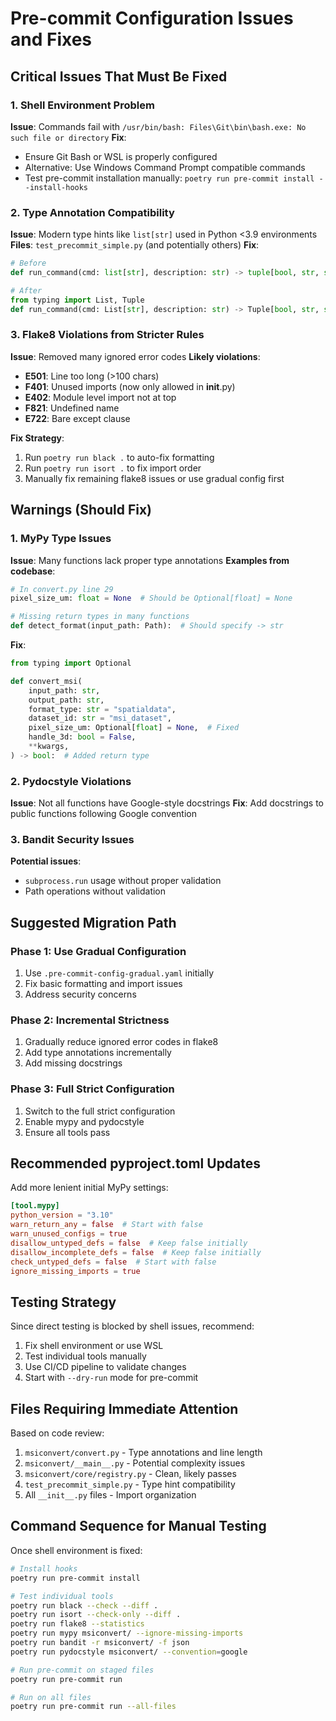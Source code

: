 # Pre-commit Configuration Issues and Fixes

## Critical Issues That Must Be Fixed

### 1. Shell Environment Problem
**Issue**: Commands fail with `/usr/bin/bash: Files\Git\bin\bash.exe: No such file or directory`
**Fix**: 
- Ensure Git Bash or WSL is properly configured
- Alternative: Use Windows Command Prompt compatible commands
- Test pre-commit installation manually: `poetry run pre-commit install --install-hooks`

### 2. Type Annotation Compatibility
**Issue**: Modern type hints like `list[str]` used in Python <3.9 environments
**Files**: `test_precommit_simple.py` (and potentially others)
**Fix**:
```python
# Before
def run_command(cmd: list[str], description: str) -> tuple[bool, str, str]:

# After  
from typing import List, Tuple
def run_command(cmd: List[str], description: str) -> Tuple[bool, str, str]:
```

### 3. Flake8 Violations from Stricter Rules
**Issue**: Removed many ignored error codes
**Likely violations**:
- **E501**: Line too long (>100 chars)
- **F401**: Unused imports (now only allowed in __init__.py)
- **E402**: Module level import not at top
- **F821**: Undefined name
- **E722**: Bare except clause

**Fix Strategy**:
1. Run `poetry run black .` to auto-fix formatting
2. Run `poetry run isort .` to fix import order
3. Manually fix remaining flake8 issues or use gradual config first

## Warnings (Should Fix)

### 1. MyPy Type Issues
**Issue**: Many functions lack proper type annotations
**Examples from codebase**:
```python
# In convert.py line 29
pixel_size_um: float = None  # Should be Optional[float] = None

# Missing return types in many functions
def detect_format(input_path: Path):  # Should specify -> str
```

**Fix**:
```python
from typing import Optional

def convert_msi(
    input_path: str,
    output_path: str,
    format_type: str = "spatialdata",
    dataset_id: str = "msi_dataset",
    pixel_size_um: Optional[float] = None,  # Fixed
    handle_3d: bool = False,
    **kwargs,
) -> bool:  # Added return type
```

### 2. Pydocstyle Violations
**Issue**: Not all functions have Google-style docstrings
**Fix**: Add docstrings to public functions following Google convention

### 3. Bandit Security Issues
**Potential issues**:
- `subprocess.run` usage without proper validation
- Path operations without validation

## Suggested Migration Path

### Phase 1: Use Gradual Configuration
1. Use `.pre-commit-config-gradual.yaml` initially
2. Fix basic formatting and import issues
3. Address security concerns

### Phase 2: Incremental Strictness
1. Gradually reduce ignored error codes in flake8
2. Add type annotations incrementally
3. Add missing docstrings

### Phase 3: Full Strict Configuration
1. Switch to the full strict configuration
2. Enable mypy and pydocstyle
3. Ensure all tools pass

## Recommended pyproject.toml Updates

Add more lenient initial MyPy settings:
```toml
[tool.mypy]
python_version = "3.10"
warn_return_any = false  # Start with false
warn_unused_configs = true
disallow_untyped_defs = false  # Keep false initially
disallow_incomplete_defs = false  # Keep false initially
check_untyped_defs = false  # Start with false
ignore_missing_imports = true
```

## Testing Strategy

Since direct testing is blocked by shell issues, recommend:
1. Fix shell environment or use WSL
2. Test individual tools manually
3. Use CI/CD pipeline to validate changes
4. Start with `--dry-run` mode for pre-commit

## Files Requiring Immediate Attention

Based on code review:
1. `msiconvert/convert.py` - Type annotations and line length
2. `msiconvert/__main__.py` - Potential complexity issues
3. `msiconvert/core/registry.py` - Clean, likely passes
4. `test_precommit_simple.py` - Type hint compatibility
5. All `__init__.py` files - Import organization

## Command Sequence for Manual Testing

Once shell environment is fixed:
```bash
# Install hooks
poetry run pre-commit install

# Test individual tools
poetry run black --check --diff .
poetry run isort --check-only --diff .
poetry run flake8 --statistics
poetry run mypy msiconvert/ --ignore-missing-imports
poetry run bandit -r msiconvert/ -f json
poetry run pydocstyle msiconvert/ --convention=google

# Run pre-commit on staged files
poetry run pre-commit run

# Run on all files
poetry run pre-commit run --all-files
```